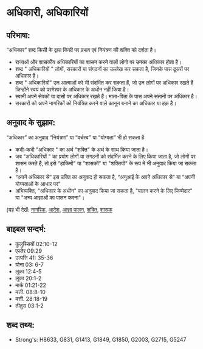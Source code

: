 # अधिकारी, अधिकारियों #

## परिभाषा: ##

“अधिकार” शब्द किसी के द्वारा किसी पर प्रभाव एवं नियंत्रण की शक्ति को दर्शता है।

* राजाओं और शासकीय अधिकारियों का शासन करने वालों लोगो पर उनका अधिकार होता है।
* शब्द " अधिकारियों " लोगों, सरकारों या संगठनों का उल्लेख कर सकता है, जिनके पास दूसरों पर अधिकार है। 
* शब्द " अधिकारियों" उन आत्माओं को भी संदर्भित कर सकता हैं, जो उन लोगों पर अधिकार रखते हैं जिन्होंने स्वयं को परमेश्वर के अधिकार के अधीन नहीं किया है।
* स्वामी अपने सेवकों या दासों पर अधिकार रखते हैं।  माता-पिता के पास अपने  संतानों पर अधिकार है।
* सरकारों को अपने नागरिकों को नियंत्रित करने वाले कानून बनाने का अधिकार या हक़ है।

## अनुवाद के सुझाव: ##

“अधिकार” का अनुवाद “नियंत्रण” या “वर्चस्व” या “योग्यता” भी हो सकता है 

* कभी-कभी "अधिकार " का अर्थ "शक्ति" के अर्थ के साथ किया जाता है।
* जब "अधिकारियों " का प्रयोग लोगों या संगठनों को संदर्भित करने के लिए किया जाता है, जो लोगों पर शासन करते हैं, तो इसे "हाकिमों" या "शासकों" या "शक्तियों" के रूप में भी अनुवाद किया जा सकता है।
* “अपने अधिकार से” इस उक्ति का अनुवाद हो सकता है, “अगुआई के अपने अधिकार से” या “अपनी योग्यताओं के आधार पर”
* अभिव्यक्ति, "अधिकार के अधीन" का अनुवाद किया जा सकता है, "पालन करने के लिए जिम्मेदार" या "अन्य आज्ञाओं का पालन करना"।

(यह भी देखें: [नागरिक](../citizen.md), [आदेश](../command.md), [आज्ञा पालन](../obey.md), [शक्ति](../power.md), [शासक](../ruler.md)

## बाइबल सन्दर्भ: ##

* कुलुस्सियों 02:10-12
* एस्तेर 09:29
* उत्पत्ति 41: 35-36
* योना 03: 6-7
* लूका 12:4-5
* लूका 20:1-2
* मार्क 01:21-22
* मत्ती. 08:8-10
* मत्ती. 28:18-19
* तीतुस 03:1-2

## शब्द तथ्य: ##

* Strong's: H8633, G831, G1413, G1849, G1850, G2003, G2715, G5247

